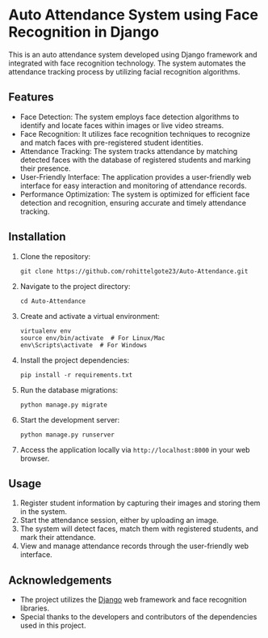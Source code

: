 # Auto Attendance System using Face Recognition in Django

This is an auto attendance system developed using Django framework and integrated with face recognition technology. The system automates the attendance tracking process by utilizing facial recognition algorithms.

## Features

- Face Detection: The system employs face detection algorithms to identify and locate faces within images or live video streams.
- Face Recognition: It utilizes face recognition techniques to recognize and match faces with pre-registered student identities.
- Attendance Tracking: The system tracks attendance by matching detected faces with the database of registered students and marking their presence.
- User-Friendly Interface: The application provides a user-friendly web interface for easy interaction and monitoring of attendance records.
- Performance Optimization: The system is optimized for efficient face detection and recognition, ensuring accurate and timely attendance tracking.

## Installation

1. Clone the repository:

   ```shell
   git clone https://github.com/rohittelgote23/Auto-Attendance.git
   ```

2. Navigate to the project directory:

   ```shell
   cd Auto-Attendance
   ```

3. Create and activate a virtual environment:

   ```shell
   virtualenv env
   source env/bin/activate  # For Linux/Mac
   env\Scripts\activate  # For Windows
   ```

4. Install the project dependencies:

   ```shell
   pip install -r requirements.txt
   ```

5. Run the database migrations:

   ```shell
   python manage.py migrate
   ```

6. Start the development server:

   ```shell
   python manage.py runserver
   ```

7. Access the application locally via `http://localhost:8000` in your web browser.

## Usage

1. Register student information by capturing their images and storing them in the system.
2. Start the attendance session, either by uploading an image.
3. The system will detect faces, match them with registered students, and mark their attendance.
4. View and manage attendance records through the user-friendly web interface.

## Acknowledgements

- The project utilizes the [Django](https://www.djangoproject.com/) web framework and face recognition libraries.
- Special thanks to the developers and contributors of the dependencies used in this project.
